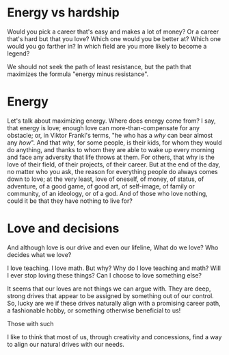 
# Energy vs hardship
Would you pick a career that's easy and makes a lot of money? Or a career that's hard but that you love?
Which one would you be better at?
Which one would you go farther in?
In which field are you more likely to become a legend?

We should not seek the path of least resistance, but the path that maximizes the formula "energy minus resistance".

# Energy
Let's talk about maximizing energy. Where does energy come from? I say, that energy is love; enough love can more-than-compensate for any obstacle; or, in Viktor Frankl's terms, "he who has a *why* can bear almost any *how*". And that *why*, for some people, is their kids, for whom they would do anything, and thanks to whom they are able to wake up every morning and face any adversity that life throws at them. For others, that why is the love of their field, of their projects, of their career. But at the end of the day, no matter who you ask, the reason for everything people do always comes down to love; at the very least, love of oneself, of money, of status, of adventure, of a good game, of good art, of self-image, of family or community, of an ideology, or of a god. And of those who love nothing, could it be that they have nothing to live for?
# Love and decisions
And although love is our drive and even our lifeline, What do we love? Who decides what we love?

I love teaching. I love math. But why? Why do I love teaching and math? Will I ever stop loving these things? Can I choose to love something else?

It seems that our loves are not things we can argue with. They are deep, strong drives that appear to be assigned by something out of our control. So, lucky are we if these drives naturally align with a promising career path, a fashionable hobby, or something otherwise beneficial to us!

Those with such 

I like to think that most of us, through creativity and concessions, find a way to align our natural drives with our needs. 